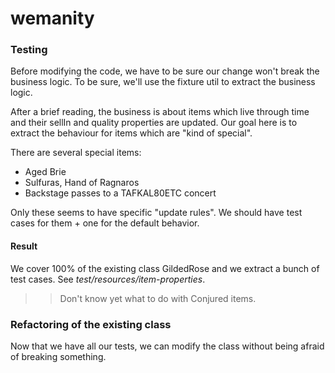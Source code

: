 # wemanity

### Testing

Before modifying the code, we have to be sure our change won't break the business logic. To be sure, we'll use the fixture util to extract the business logic.

After a brief reading, the business is about items which live through time and their sellIn and quality properties are updated. Our goal here is to extract the behaviour for items which are "kind of special". 

There are several special items:
- Aged Brie
- Sulfuras, Hand of Ragnaros
- Backstage passes to a TAFKAL80ETC concert

Only these seems to have specific "update rules". We should have test cases for them + one for the default behavior.

#### Result

We cover 100% of the existing class GildedRose and we extract a bunch of test cases. See *test/resources/item-properties*.
>> Don't know yet what to do with Conjured items.

### Refactoring of the existing class

Now that we have all our tests, we can modify the class without being afraid of breaking something.
